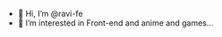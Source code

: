 - 👋 Hi, I’m @ravi-fe
- 👀 I’m interested in Front-end and anime and games...

<!---
ravi-fe/ravi-fe is a ✨ special ✨ repository because its `README.md` (this file) appears on your GitHub profile.
You can click the Preview link to take a look at your changes.
--->
